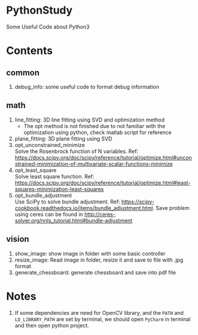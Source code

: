 # PythonStudy
Some Useful Code about Python3


# Contents
## common
1. debug_info: some useful code to format debug information

## math
1. line_fitting: 3D line fitting using SVD and optimization method
    - The opt method is not finished due to not familiar with the optimization using python, check matlab script for reference
1. plane_fitting: 3D plane fitting using SVD
1. opt_unconstrained_minimize  \
    Solve the Rosenbrock function of N variables. Ref: https://docs.scipy.org/doc/scipy/reference/tutorial/optimize.html#unconstrained-minimization-of-multivariate-scalar-functions-minimize
1. opt_least_square \
    Solve least square function. Ref: https://docs.scipy.org/doc/scipy/reference/tutorial/optimize.html#least-squares-minimization-least-squares
1. opt_bundle_adjustment    \
    Use SciPy to solve bundle adjustment. Ref: https://scipy-cookbook.readthedocs.io/items/bundle_adjustment.html.
    Save problem using ceres can be found in 
    http://ceres-solver.org/nnls_tutorial.html#bundle-adjustment
    
    

## vision
1. show_image: show image in folder with some basic controller
1. resize_image: Read image in folder, resize it and save to file with .jpg format
1. generate_chessboard: generate chessboard and save into pdf file

# Notes
1. If some dependencies are need for OpenCV library, and the `PATH` and `LD_LIBRARY_PATH` are set by terminal, we should open `PyCharm` in terminal and then open python project.